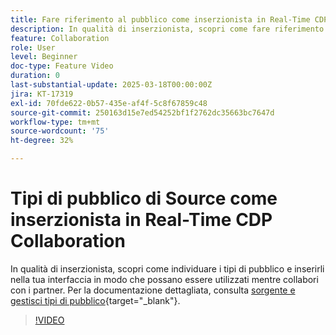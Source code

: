 ```yaml
---
title: Fare riferimento al pubblico come inserzionista in Real-Time CDP Collaboration
description: In qualità di inserzionista, scopri come fare riferimento ai tipi di pubblico, inserendoli nella tua interfaccia in modo che possano essere utilizzati mentre collabori con i partner.
feature: Collaboration
role: User
level: Beginner
doc-type: Feature Video
duration: 0
last-substantial-update: 2025-03-18T00:00:00Z
jira: KT-17319
exl-id: 70fde622-0b57-435e-af4f-5c8f67859c48
source-git-commit: 250163d15e7ed54252bf1f2762dc35663bc7647d
workflow-type: tm+mt
source-wordcount: '75'
ht-degree: 32%

---
```


# Tipi di pubblico di Source come inserzionista in Real-Time CDP Collaboration

In qualità di inserzionista, scopri come individuare i tipi di pubblico e inserirli nella tua interfaccia in modo che possano essere utilizzati mentre collabori con i partner. Per la documentazione dettagliata, consulta [sorgente e gestisci tipi di pubblico](https://experienceleague.adobe.com/it/docs/real-time-cdp-collaboration/using/setup/onboard-audiences){target="_blank"}.

>[!VIDEO](https://video.tv.adobe.com/v/3452217/?learn=on&enablevpops)
